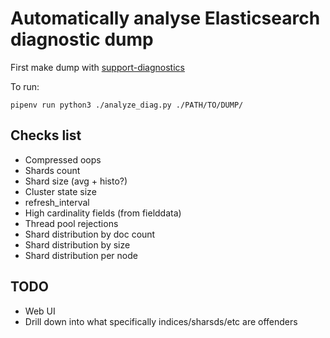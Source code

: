 # Automatically analyse Elasticsearch diagnostic dump

First make dump with [support-diagnostics](https://github.com/elastic/support-diagnostics)

To run:

    pipenv run python3 ./analyze_diag.py ./PATH/TO/DUMP/

## Checks list

* Compressed oops
* Shards count
* Shard size (avg + histo?)
* Cluster state size
* refresh_interval
* High cardinality fields (from fielddata)
* Thread pool rejections
* Shard distribution by doc count
* Shard distribution by size
* Shard distribution per node

## TODO

* Web UI
* Drill down into what specifically indices/sharsds/etc are offenders
